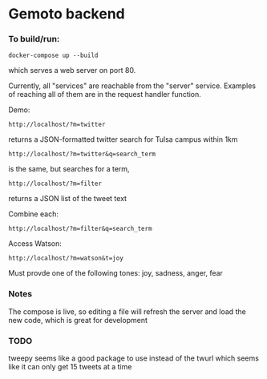 # Gemoto backend

### To build/run:

```
docker-compose up --build
```

which serves a web server on port 80.

Currently, all "services" are reachable from the "server" service.
Examples of reaching all of them are in the request handler function.


Demo:
```
http://localhost/?m=twitter
```
returns a JSON-formatted twitter search for Tulsa campus within 1km


```
http://localhost/?m=twitter&q=search_term
```
is the same, but searches for a term,


```
http://localhost/?m=filter
```
returns a JSON list of the tweet text


Combine each:
```
http://localhost/?m=filter&q=search_term
```


Access Watson:
```
http://localhost/?m=watson&t=joy
```
Must provde one of the following tones:
joy, sadness, anger, fear


### Notes

The compose is live, so editing a file will refresh the server
and load the new code, which is great for development


### TODO
tweepy seems like a good package to use instead of the twurl
which seems like it can only get 15 tweets at a time
